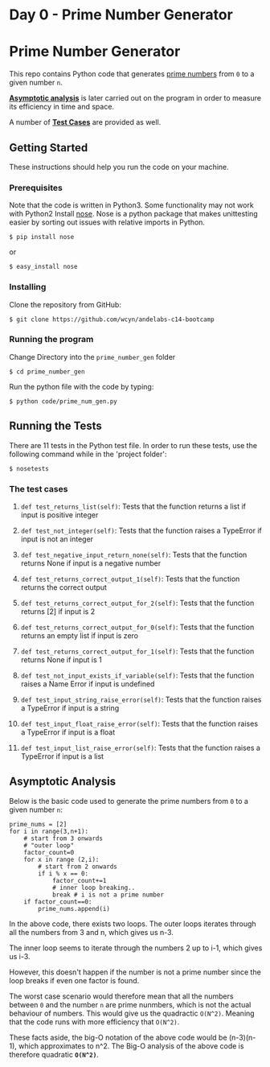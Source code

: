 # Day 0 - Prime Number Generator

# Prime Number Generator
This repo contains Python code that generates [prime numbers](https://en.wikipedia.org/wiki/Prime_number) from `0` to a given number `n`.

[__Asymptotic analysis__](#asymptotic-analysis) is later carried out on the program in order to measure its efficiency in time and space.

A number of [__Test Cases__](#running-the-tests) are provided as well.


## Getting Started
These instructions should help you run the code on your machine.

### Prerequisites
Note that the code is written in Python3. Some functionality may not work with Python2
Install [nose](http://nose.readthedocs.io/en/latest/). Nose is a python package that makes unittesting easier by sorting out issues with relative imports in Python.
```
$ pip install nose
```
or
```
$ easy_install nose
```
### Installing

Clone the repository from GitHub:
```
$ git clone https://github.com/wcyn/andelabs-c14-bootcamp
```

### Running the program
Change Directory into the `prime_number_gen` folder
```
$ cd prime_number_gen
```

Run the python file with the code by typing:
```
$ python code/prime_num_gen.py
```
## Running the Tests
There are 11 tests in the Python test file.
In order to run these tests, use the following command while in the 'project folder':

```
$ nosetests
```
### The test cases
1. `def test_returns_list(self)`:   Tests that the function returns a list if input is positive integer
	
2. `def test_not_integer(self)`: Tests that the function raises a TypeError if input is not an integer
			
3. `def test_negative_input_return_none(self)`: Tests that the function returns None if input is a negative number
		
4. `def test_returns_correct_output_1(self)`: Tests that the function returns the correct output
		
5. `def test_returns_correct_output_for_2(self)`: Tests that the function returns [2] if input is 2
		
6. `def test_returns_correct_output_for_0(self)`: Tests that the function returns an empty list if input is zero
	
7. `def test_returns_correct_output_for_1(self)`: Tests that the function returns None if input is 1
		
8. `def test_not_input_exists_if_variable(self)`: Tests that the function raises a Name Error if input is undefined
			
9. `def test_input_string_raise_error(self)`: Tests that the function raises a TypeError if input is a string
			
10. `def test_input_float_raise_error(self)`: Tests that the function raises a TypeError if input is a float
			
11. `def test_input_list_raise_error(self)`: Tests that the function raises a TypeError if input is a list

## Asymptotic Analysis
Below is the basic code used to generate the prime numbers from `0` to a given number `n`:

```
prime_nums = [2]
for i in range(3,n+1):
    # start from 3 onwards
    # "outer loop"
    factor_count=0
    for x in range (2,i):
        # start from 2 onwards
        if i % x == 0:
            factor_count+=1
            # inner loop breaking..
            break # i is not a prime number 
    if factor_count==0:
        prime_nums.append(i)
```

In the above code, there exists two loops. The outer loops iterates through all the numbers from 3 and n, which gives us n-3.

The inner loop seems to iterate through the numbers 2 up to i-1, which gives us i-3. 

However, this doesn't happen if the number is not a prime number since the loop breaks if even one factor is found.

The worst case scenario would therefore mean that all the numbers between `0` and the number `n` are prime nunmbers, which is not the actual behaviour of numbers. This would give us the quadractic `O(N^2)`. Meaning that the code runs with more efficiency that `O(N^2)`. 

These facts aside, the big-O notation of the above code would be (n-3)(n-1), which approximates to n^2. The Big-O analysis of the above code is therefore quadratic __`O(N^2)`__.

